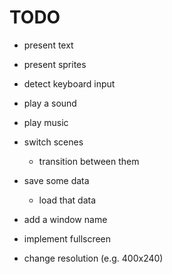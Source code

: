 # TODO

+ present text
- present sprites
- detect keyboard input
- play a sound
- play music
- switch scenes
	- transition between them
- save some data
	- load that data

- add a window name
- implement fullscreen
- change resolution (e.g. 400x240)

